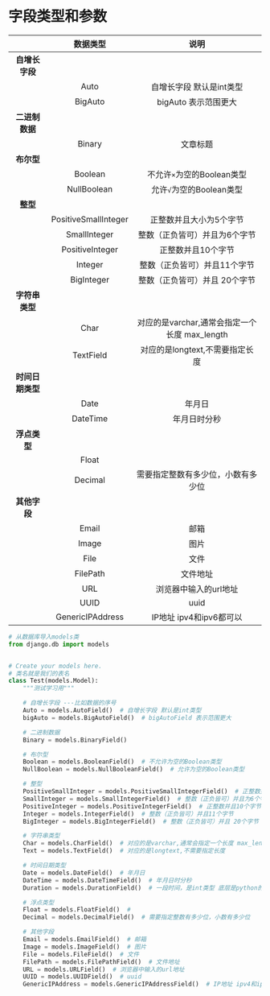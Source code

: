 # 字段类型和参数

|                  |       数据类型       |                     说明                      |
| :--------------: | :------------------: | :-------------------------------------------: |
|  **自增长字段**  |                      |                                               |
|                  |         Auto         |           自增长字段 默认是int类型            |
|                  |       BigAuto        |             bigAuto 表示范围更大              |
|  **二进制数据**  |                      |                                               |
|                  |        Binary        |                   文章标题                    |
|    **布尔型**    |                      |                                               |
|                  |       Boolean        |          不允许`×`为空的Boolean类型           |
|                  |     NullBoolean      |           允许`√`为空的Boolean类型            |
|     **整型**     |                      |                                               |
|                  | PositiveSmallInteger |            正整数并且大小为5个字节            |
|                  |     SmallInteger     |         整数（正负皆可）并且为6个字节         |
|                  |   PositiveInteger    |              正整数并且10个字节               |
|                  |       Integer        |         整数（正负皆可）并且11个字节          |
|                  |      BigInteger      |         整数（正负皆可）并且 20个字节         |
|  **字符串类型**  |                      |                                               |
|                  |         Char         | 对应的是varchar,通常会指定一个长度 max_length |
|                  |      TextField       |        对应的是longtext,不需要指定长度        |
| **时间日期类型** |                      |                                               |
|                  |         Date         |                    年月日                     |
|                  |       DateTime       |                 年月日时分秒                  |
|   **浮点类型**   |                      |                                               |
|                  |        Float         |                                               |
|                  |       Decimal        |      需要指定整数有多少位，小数有多少位       |
|   **其他字段**   |                      |                                               |
|                  |        Email         |                     邮箱                      |
|                  |        Image         |                     图片                      |
|                  |         File         |                     文件                      |
|                  |       FilePath       |                   文件地址                    |
|                  |         URL          |             浏览器中输入的url地址             |
|                  |         UUID         |                     uuid                      |
|                  |   GenericIPAddress   |            IP地址 ipv4和ipv6都可以            |


```python
# 从数据库导入models类
from django.db import models


# Create your models here.
# 类名就是我们的表名
class Test(models.Model):
    """测试学习用"""

    # 自增长字段 ---比如数据的序号
    Auto = models.AutoField()  # 自增长字段 默认是int类型
    bigAuto = models.BigAutoField()  # bigAutoField 表示范围更大

    # 二进制数据
    Binary = models.BinaryField()

    # 布尔型
    Boolean = models.BooleanField()  # 不允许为空的Boolean类型
    NullBoolean = models.NullBooleanField()  # 允许为空的Boolean类型

    # 整型
    PositiveSmallInteger = models.PositiveSmallIntegerField()  # 正整数并且大小为5个字节
    SmallInteger = models.SmallIntegerField()  # 整数（正负皆可）并且为6个字节
    PositiveInteger = models.PositiveIntegerField()  # 正整数并且10个字节
    Integer = models.IntegerField()  # 整数（正负皆可）并且11个字节
    BigInteger = models.BigIntegerField()  # 整数（正负皆可）并且 20个字节

    # 字符串类型
    Char = models.CharField()  # 对应的是varchar,通常会指定一个长度 max_length
    Text = models.TextField()  # 对应的是longtext,不需要指定长度

    # 时间日期类型
    Date = models.DateField()  # 年月日
    DateTime = models.DateTimeField()  # 年月日时分秒
    Duration = models.DurationField()  # 一段时间，是int类型 底层是python的timedelta实现

    # 浮点类型
    Float = models.FloatField()  #
    Decimal = models.DecimalField()  # 需要指定整数有多少位，小数有多少位

    # 其他字段
    Email = models.EmailField()  # 邮箱
    Image = models.ImageField()  # 图片
    File = models.FileField()  # 文件
    FilePath = models.FilePathField()  # 文件地址
    URL = models.URLField()  # 浏览器中输入的url地址
    UUID = models.UUIDField()  # uuid
    GenericIPAddress = models.GenericIPAddressField()  # IP地址 ipv4和ipv6都可以

```